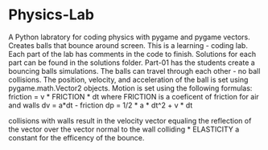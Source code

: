 # Physics-Lab
A Python labratory for coding physics with pygame and pygame vectors.  Creates balls that bounce around screen.
This is a learning - coding lab. 
Each part of the lab has comments in the code to finish.
Solutions for each part can be found in the solutions folder.
Part-01 has the students create a bouncing balls simulations.
The balls can travel through each other - no ball collisions.
The position, velocity, and acceleration of the ball is 
set using pygame.math.Vector2 objects.
Motion is set using the following formulas:
friction = v * FRICTION * dt
where FRICTION is a coeficent of friction for air and walls
dv = a*dt - friction
dp = 1/2 * a * dt^2 + v * dt

collisions with walls result in the velocity vector
equaling the reflection of the vector over the vector normal
to the wall colliding * ELASTICITY
a constant for the efficency of the bounce.
